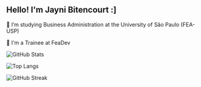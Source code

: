 ## Hello! I'm Jayni Bitencourt  :]

🔅 I’m studying Business Administration at the University of São Paulo (FEA-USP)

🔅 I'm a Trainee at FeaDev

<!-- Stats gerais (fundo branco + borda amarela) -->
![GitHub Stats](https://github-readme-stats.vercel.app/api?username=jaynilima&show_icons=true&bg_color=ffffff&title_color=000000&text_color=000000&icon_color=FFD700&border_color=FFD700)

<!-- Top linguagens (este SIM usa layout=compact) -->
![Top Langs](https://github-readme-stats.vercel.app/api/top-langs/?username=jaynilima&layout=compact&bg_color=ffffff&title_color=000000&text_color=000000&border_color=FFD700)

<!-- Streak (não use layout aqui) -->
![GitHub Streak](https://streak-stats.demolab.com?user=jaynilima&background=FFFFFF&ring=FFD700&fire=FFD700&currStreakLabel=000000&sideNums=000000&dates=000000&sideLabels=000000&border=FFD700)
